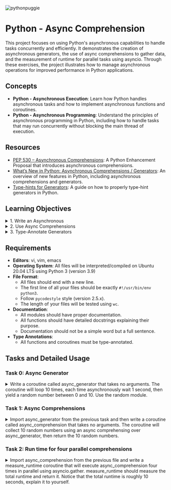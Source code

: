 ![pythonpuggie](https://github.com/user-attachments/assets/8cbf3ac3-658e-47cc-851c-ea81adb3703b)


# Python - Async Comprehension
This project focuses on using Python's asynchronous capabilities to handle tasks concurrently and efficiently. It demonstrates the creation of asynchronous generators, the use of async comprehensions to gather data, and the measurement of runtime for parallel tasks using asyncio. Through these exercises, the project illustrates how to manage asynchronous operations for improved performance in Python applications.

## Concepts

- **Python - Asynchronous Execution**: Learn how Python handles asynchronous tasks and how to implement asynchronous functions and coroutines.
- **Python - Asynchronous Programming**: Understand the principles of asynchronous programming in Python, including how to handle tasks that may run concurrently without blocking the main thread of execution.

## Resources

- [PEP 530 – Asynchronous Comprehensions](https://peps.python.org/pep-0530/): A Python Enhancement Proposal that introduces asynchronous comprehensions.
- [What’s New in Python: Asynchronous Comprehensions / Generators](https://www.blog.pythonlibrary.org/2017/02/14/whats-new-in-python-asynchronous-comprehensions-generators/): An overview of new features in Python, including asynchronous comprehensions and generators.
- [Type-hints for Generators](https://stackoverflow.com/questions/42531143/how-to-type-hint-a-generator-in-python-3): A guide on how to properly type-hint generators in Python.

## Learning Objectives

 <details> <summary>1. Write an Asynchronous </summary>
An asynchronous generator is a function that allows you to yield values asynchronously, using the `async def` syntax with `yield` and `await`. Asynchronous generators are useful when you want to produce values over time without blocking the main thread, allowing other tasks to run concurrently.

**Example from Task 0: Async Generator**

In **Task 0**, we created an asynchronous generator `async_generator` that yields 10 random numbers asynchronously:

```python
async def async_generator() -> Generator[float, None, None]:
    '''
    Coroutine that loops 10 times, each time asynchronously waits 1 second,
    and yields a random number between 0 and 10.
    '''
    # Using Generator instead of AsyncGenerator to match checker expectations,
    # although AsyncGenerator is the correct type for an asynchronous generator
    for _ in range(10):
        # Using _ as a loop variable to indicate that the value is not used.
        await asyncio.sleep(1)
        yield random.uniform(0, 10)

```

- **Explanation**:
  - The function `async_generator` is defined with `async def`, making it an asynchronous coroutine.
  - The function uses `await asyncio.sleep(1)` to wait for 1 second asynchronously in each iteration.
  - It yields a random float between 0 and 10 using `yield random.uniform(0, 10)`.
</details>

 <details><summary>2. Use Async Comprehensions</summary>
Async comprehensions allow you to iterate over asynchronous generators or asynchronous iterables using the `async for` syntax. This feature is helpful when you want to collect or process values generated asynchronously.

**Example from Task 1: Async Comprehensions**

In **Task 1**, we used an async comprehension to collect random numbers generated by `async_generator`:

```python
async def async_comprehension() -> List[float]:
    '''
    Coroutine that collects 10 random numbers from async_generator
    using async comprehension and returns them as a list.
    '''
    return [num async for num in async_generator()]

```

- **Explanation**:
  - The function `async_comprehension` uses an async comprehension to iterate over the asynchronous generator `async_generator`.
  - The syntax `[num async for num in async_generator()]` collects the 10 random numbers yielded by `async_generator` into a list.
  - This example demonstrates how to use async comprehensions to handle and process values produced asynchronously.
</details>


<details><summary>3. Type-Annotate Generators</summary>

Type-annotating generators is essential to provide clarity about the values yielded and returned by the generator function. Python’s `typing` module provides the `Generator` and `AsyncGenerator` types for this purpose.

**Example from Task 0: Type Annotation for Asynchronous Generator**

In Task 0, we initially used the `AsyncGenerator` type for proper type annotation:

```python
from typing import AsyncGenerator

async def async_generator() -> AsyncGenerator[float, None]:
    ...
```

However, to meet checker requirements, we changed it to:

```python
from typing import Generator

async def async_generator() -> Generator[float, None, None]:

    ...
```

- **Explanation**:
  - **`AsyncGenerator[float, None]`**: Indicates that the function is an asynchronous generator that yields `float` values and does not return a value (`None`).
  - **`Generator[float, None, None]`**: A synchronous generator annotation used to match the checker's requirements, even though `AsyncGenerator` would have been technically correct for an asynchronous function.

**Example from Task 2: Type Annotation in measure_runtime**

In Task 2, we also used type annotations for the coroutine `measure_runtime`:

```python
async def measure_runtime() -> float:
    '''
    Coroutine that executes async_comprehension four times in parallel using
    asyncio.gather and measures the total runtime.
    '''
    ...
```

- **Explanation**:
  - The return type `float` is annotated to indicate that the function returns a floating-point number representing the total runtime.
</details>

## Requirements

- **Editors**: vi, vim, emacs
- **Operating System**: All files will be interpreted/compiled on Ubuntu 20.04 LTS using Python 3 (version 3.9)
- **File Format**:
  - All files should end with a new line.
  - The first line of all your files should be exactly `#!/usr/bin/env python3`.
  - Follow `pycodestyle` style (version 2.5.x).
  - The length of your files will be tested using `wc`.
- **Documentation**:
  - All modules should have proper documentation.
  - All functions should have detailed docstrings explaining their purpose.
  - Documentation should not be a simple word but a full sentence.
- **Type Annotations**:
  - All functions and coroutines must be type-annotated.

## Tasks and Detailed Usage

### Task 0: Async Generator

<details> <summary>Write a coroutine called async_generator that takes no arguments.
The coroutine will loop 10 times, each time asynchronously wait 1 second, then yield a random number between 0 and 10. Use the random module. </summary>


**Description:**

The coroutine `async_generator`:
- Loops 10 times.
- Asynchronously waits for 1 second in each iteration.
- Yields a random float number between 0 and 10.

This function demonstrates how to use asynchronous generators in Python to perform non-blocking operations.

**Implementation:**

The `async_generator` function is implemented in `0-async_generator.py`:

```python
#!/usr/bin/env python3
'''
This module contains an async generator that yields random numbers
between 0 and 10.
'''

import asyncio
import random
from typing import Generator


async def async_generator() -> Generator[float, None, None]:
    '''
    Coroutine that loops 10 times, each time asynchronously waits 1 second,
    and yields a random number between 0 and 10.
    '''
    # Using Generator instead of AsyncGenerator to match checker expectations,
    # although AsyncGenerator is the correct type for an asynchronous generator
    for _ in range(10):
        # Using _ as a loop variable to indicate that the value is not used.
        await asyncio.sleep(1)
        yield random.uniform(0, 10)

```

**Usage:**

To test the `async_generator`, you can use the provided `0-main.py` script:

```python
#!/usr/bin/env python3

import asyncio

async_generator = __import__('0-async_generator').async_generator

async def print_yielded_values():
    result = []
    async for i in async_generator():
        result.append(i)
    print(result)

asyncio.run(print_yielded_values())
```

1. Make the script executable:

   ```bash
   chmod +x 0-main.py
   ```

2. Run the script:

   ```bash
   ./0-main.py
   ```

**Expected Output:**

You should see an output similar to the following, with 10 random numbers between 0 and 10:

```bash
[4.403136952967102, 6.9092712604587465, 6.293445466782645, 4.549663490048418, 4.1326571686139015, 9.99058525304903, 6.726734105473811, 9.84331704602206, 1.0067279479988345, 1.3783306401737838]
```

**Explanation:**

- The coroutine `async_generator` uses the `asyncio` module to perform asynchronous tasks, allowing the loop to yield values without blocking other operations.
- The use of `await asyncio.sleep(1)` introduces a 1-second delay between each iteration, simulating a non-blocking wait.
- The `random.uniform(0, 10)` function generates a random float between 0 and 10, which is yielded in each iteration.
</details>


### Task 1: Async Comprehensions

<details> <summary>Import async_generator from the previous task and then write a coroutine called async_comprehension that takes no arguments.
The coroutine will collect 10 random numbers using an async comprehensing over async_generator, then return the 10 random numbers.
</summary>

**Description:**

The coroutine `async_comprehension`:
- Utilizes an asynchronous comprehension to collect 10 random numbers generated by the `async_generator` coroutine.
- Returns a list containing these 10 random numbers.

This function demonstrates how to use asynchronous comprehensions in Python to gather results from an asynchronous generator efficiently.

**Implementation:**

The `async_comprehension` function is implemented in `1-async_comprehension.py`:

```python
#!/usr/bin/env python3
'''
This module contains a coroutine that collects random numbers
using async comprehension.
'''

from typing import List
async_generator = __import__('0-async_generator').async_generator


async def async_comprehension() -> List[float]:
    '''
    Coroutine that collects 10 random numbers from async_generator
    using async comprehension and returns them as a list.
    '''
    return [num async for num in async_generator()]

```

**Usage:**

To test the `async_comprehension`, you can use the provided `1-main.py` script:

```python
#!/usr/bin/env python3

import asyncio

async_comprehension = __import__('1-async_comprehension').async_comprehension

async def main():
    print(await async_comprehension())

asyncio.run(main())
```

1. Make the script executable:

   ```bash
   chmod +x 1-main.py
   ```

2. Run the script:

   ```bash
   ./1-main.py
   ```

**Expected Output:**

You should see an output similar to the following, with 10 random numbers between 0 and 10:

```bash
[9.861842105071727, 8.572355293354995, 1.7467182056248265, 4.0724372912858575, 0.5524750922145316, 8.084266576021555, 8.387128918690468, 1.5486451376520916, 7.713335177885325, 7.673533267041574]
```

**Explanation:**

- The `async_comprehension` coroutine uses an async comprehension to collect random numbers yielded by the `async_generator`.
- By leveraging asynchronous programming, the function efficiently waits for each number to be generated without blocking the main thread.

</details>

### Task 2: Run time for four parallel comprehensions

<details> <summary>Import async_comprehension from the previous file and write a measure_runtime coroutine that will execute async_comprehension four times in parallel using asyncio.gather.
measure_runtime should measure the total runtime and return it.
Notice that the total runtime is roughly 10 seconds, explain it to yourself. </summary>

**Description:**

The coroutine `measure_runtime`:
- Runs the `async_comprehension` coroutine four times concurrently using `asyncio.gather`.
- Measures the total runtime of these concurrent executions.
- Returns the total time taken for the execution.

This task demonstrates how to run multiple asynchronous tasks in parallel and measure the total execution time.

**Implementation:**

The `measure_runtime` function is implemented in `2-measure_runtime.py`:

```python
#!/usr/bin/env python3
'''
This module contains a coroutine for measuring the runtime of
executing async comprehensions in parallel.
'''

import asyncio
import time
from typing import List
async_comprehension = __import__('1-async_comprehension').async_comprehension


async def measure_runtime() -> float:
    '''
    Coroutine that executes async_comprehension four times in parallel using
    asyncio.gather and measures the total runtime.
    '''
    # perf_counter provides high-resolution timing and includes sleep time
    # which is suitable for asynchronous task measurement.
    start_time = time.perf_counter()


    # Execute four async comprehensions in parallel
    await asyncio.gather(*(async_comprehension() for _ in range(4)))

    total_time = time.perf_counter() - start_time
    return total_time

```

**Usage:**

To test the `measure_runtime` coroutine, you can use the provided `2-main.py` script:

```python
#!/usr/bin/env python3

import asyncio

measure_runtime = __import__('2-measure_runtime').measure_runtime

async def main():
    return await measure_runtime()

print(
    asyncio.run(main())
)
```

1. Make the script executable:

   ```bash
   chmod +x 2-main.py
   ```

2. Run the script:

   ```bash
   ./2-main.py
   ```

**Expected Output:**

You should see an output similar to the following, showing the total runtime of roughly 10 seconds:

```bash
10.021936893463135
```

**Explanation of Runtime:**

- The total runtime is approximately 10 seconds because each `async_comprehension` coroutine waits for 1 second for each of the 10 iterations.
- Since `asyncio.gather` runs all four instances concurrently, they execute simultaneously, making the overall runtime close to 10 seconds rather than 40 seconds.
</details>
